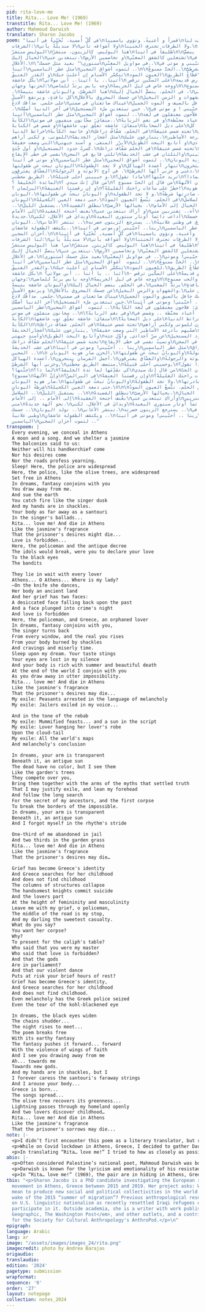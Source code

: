 ```yaml
---
pid: rita-love-me
title: Rita... Love Me! (1969)
transtitle: Rita... Love Me! (1969)
author: Mahmoud Darwish
translator: Sharon Jacobs
poem: "في كُلّ أُمسية، نُخَبِّيءُ في أثينا\nقمراً و أغنيةً. وتؤوي ياسمينا\nقالت لنا
  الشرفات:\nلا منديلُهُ يأتي\nولا أشواقه تأتي\nولا الطرقات تحترف الحنينا.\nنامي! هنا
  البوليس منتشرٌ\nهنا البوليس، كالزيتون، منتشرٌ\nطليقاً في أثينا\n\nفي الحلم، ينضمُّ
  الخيالُ إليكِ\nتبتعدين عني.\nو تخاصمين الأرض\nتشتعلين كالشفق المغنّي\nويدايَ في
  الأغلال.\n\"سنتوري\" بعيد مثل جسمك\nفي مواويل المغنّي..\nريتا.. أحبّيني و موتي في
  أثينا\nمثل عطر الياسمين\nلتموت أشواق السجين ..\n\nالحبُّ ممنوعٌ..\nهنا الشرطيُّ
  و القدر العتيقْ\nتتكسَّر الأصنام إن أعلنتَ حبك\nالعيون السود\nقطّاعُ الطريق\nيتربصون
  بكل عاشقة\nأثينا.. يا أثينا.. أين مولاتي؟\n_على السكّين ترقص\nجسمها أرض قديمة\nو
  لحزنها وجهان:\nوجه يابس يرتدّ للماضي\nووجه غاص في ليل الجريمهْ\n\nو الحبُّ ممنوع
  ،\nهنا الشرطيّ، واليونان عاشقة يتيمهْ\nفي الحلم، ينضمُّ الخيال إليك ،\nيرتدُّ المغني\nعن
  كل نافذةٍ، ويرتفع الأصيلْ\nعن جسمك المحروق بالأغلالِ\nو الشهوات و الزمن البخيل.\nنامي
  على حلمي. مذاقك لاذعُ\nعيناك ضائعتان في صمتي\nو جسمكِ حافل بالصيف و الموت الجميل
  .\nفي آخر الدنيا أضمُّك\nحين تبتعدين ملء المستحيل .\nريتا.. أحبّيني ! و موتي في
  أثينا\nمثل عطر الياسمين\nلتموت أشواق السجين ..\nمنفايَ: فلاّحون معتقلون في لُغة
  الكآبهْ\nمنفايَ: سجّانون منفيون في صوتي..\nو في نغم الربابهْ\nمنفاي: أعياد محنّطة..
  و شمس في الكتابهْ\nمنفايَ: عاشقة تعلِّق ثوب عاشقها\nعلى ذيل السحابهْ\nمنفايَ: كل
  خرائط الدنيا\nو خاتمة الكآبهْ\nفي الحلم، شفّافٌ ذراعكِ\nتحته شمس عتيقهْ\nلا لون
  للموتى، و لكني أراهم\nمثل أشجار الحديقهْ\nيتنازعون عليك،\nضميهم بأذرعة الأساطير
  التي وضعت حقيقهْ\nلأبرّر المنفى، و أسند جبهتي\nو أتابع البحث الطويل\nعن سرّ أجدادي،
  و أول جُثةٍ\nكسرتْ حدود المستحيل.\nفي الحلم شفّاف ذراعك\nتحته شمس عتيقهْ\nو نسيتُ
  نفسي في خطى الإيقاع\nثلثي قابع في السجن\nوالثلثان في عشب الحديقهْ\nريتا.. أحبّيني!
  و موتي في أثينا\nمثل عطر الياسمين\nلتموت أشواق السجين ..\nالحزن صار هوية اليونان،\nو
  اليونان تبحث عن طفولتها\nو لا تجد الطفولهْ\nتنهار أعمدة الهياكل\nأجمل الفرسان ينتحرون.\nو
  العشّاق يفترقون\nفي أوج الأنوثة و الرجولهْ .\nدعني و حزني أيّها الشرطيّ،\nمنتصف
  الطريق محطّتي ،\nو حبيبتي أحلى قتيلهْ.\nماذا تقول؟\nتريد جثَّتها؟\nلماذا؟\nكي تقَدِّمَها
  لمائدة الخليفهْ ؟\nمن قال إنك سيدي ؟\nمن قال إن الحبّ ممنوع ؟\nو إن الآلههْ\nفي
  البرلمان ؟\nو إن رقصتنا العنيفهْ\nخطرٌ على ساعات راحتك القليلهْ؟!\nالحزن صار هوية
  اليونان،\nو اليونانُ تبحثُ عن طفولتها\nو لا تجد الطفولة.\nحتى الكآبة صادرتها شرطةُ
  اليونان\nحتى دمعة العين الكحيلهْ.\nفي الحلم، تتّسعُ العيون السودُ\nترتجف السلاسلُ
  ..\nيستقبل الليلُ..\nتنطلق القصيدهْ\nبخيالها الأرضيّ ،\nيدفعها الخيال إلى الأمام..
  إلى الأمام\nبعنف أجنحة العقيدهْ\nو أراك تبتعدين عني\nآه.. تقتربين مني\nنحو آلهة
  جديدهْ.\nويدايَ في الأغلال، لكني\nأداعب دائماً أوتار سنتوري البعيدهْ\nو أثير جسمك..\nتولد
  اليونان..\nتنتشر الأغاني ..\nيسترجع الزيتون خضرته ..\nيمر البرق في وطني علانيةً\nو
  يكتشف الطفولة عاشقان..\nريتا.. أحبّيني !و موتي في أثينا\nمثل عطر الياسمين\nلتموت
  أحزان السجين.\n\nفي كُلِّ أُمسية, نُخَبَّيءُ في أثينا\nقمراً وأغنية. ونؤوي ياسمينا\nقالت
  لنا الشرفات:\nلا منديلُةُ يأتي\nولا أشواقه يأتي\nولا الطرقات تحترف الحنتنا.\nنا
  مي! هنا البوليس منتشرٌ\nهنا البوليس, كالزيتن, منتشرٌ\nطليقاً في أثينا\n\nقي الحلم,
  ينضمُّ الخيالُ إليكِ\nتبتعدين عني.\nوتخاصمين الأرض \nتشتعلين كالشفق المغنّي\nويداي
  في الأغلال.\n(سنتوري) بعيد مثل جسمك\nفي مواويل المغنّي ..\nريتا .. أحبّيني! وموتي
  في أثينا\nمثل عطر الياسمين\nلتموت  أشواق السجين ..\n\nالحبُّ ممنوعٌ ..\nهنا الشرطيُّ,
  والقدر العتيقْ.\nتتكسَّر الأصنام إن أعلنتَ حبك\nللعيون السود.\nقطّاعُ الطريق\nيتربصون
  بكل عاشقة\n أثنا .. يا أثنا .. أين مولاتي؟\n- على السكّين ترقص\nجسمها أرض قديمهْ\nوالزنها
  وجهان:\nوجه يابس يرتدُّ للماضي\nووجه غاص في ليل الجريمهْ\n\nوالحب ممنوع,\nهنا الشرطيُّ,
  واليونان عاشقة يتيمهْ\nفي الحلم, ينضم الخيال إليك,\nيرتدُّ المغني\nعن كل نافذةٍ.
  ويرتفع الأصيلْ \nعن جسمك المحروق بالأغلالِ\nوالشهواتِ والزمنِ البخيل.\nبامي على
  حلمي. مذاقُك لاذعٌ.\nعيناكِ ضائعتان في صمتي\nوجسمك حافل بالصيق والموت الجميل.\nفي
  آخر الدنيا أضمُّكِ\nحين تبتعدين ملء المستحيل.\nريتا .. أحبّيني! وموتي في أثينا\nمثل
  عطر الياسمين\nلتموت  أشواق السجين ..\nمنفايَ: فلاحون معتقلون في لُغة الكآبهْ.\nمنفايَ:
  سجانون منفيّون في صوتي ..\n\tوفي نغم الربابهْ\nمنفايَ: أعياد محنَّطة .. وشمس في
  الكآبهْ\nمنفايَ: عاشقة تعلِّق ثوب عاشقها\n\tعلى ذيل السحايهْ\nمنفايَ: كل خرائط الدنيا\nوخاتمة
  الكآبهْ\n\nفي الحلم, شفافٌ ذراعكِ\nتحتة شمس عتيقهْ\nلا لون للموتى ولكني أراهم\nمثل
  أشجارالحديقهْ\nيتنازعون عليك, \nضمّيهم بأذرعة الأساطير التي وضعت حقيقهْ\nلأبرِّرالمنفى,
  وأسند جبهتي\nوأتابع البحث الطويل\nعن سرِّ أجدادي, وأوَّل جثة\nكسرتْ حدود المستحيل.\nفي
  الحلم شفّافٌ ذراعك\nتحتة شمس عتيقهْ\nونسيتُ نفسي في خطى الإيقاع\nثلثي قابع في السجن\nوالثلثان
  في عشب الحديقهْ\nريتا .. أحبّيني! وموتي في أثينا\nمثل عطر الياسمين\nلتموت  أشواق
  السجين ..\n\n الحزن صار هوية اليوبان,\nواليوبانُ تبحثُ عن طفولتها\nولا تجد الطفولهْ\nتنهار
  أعمدة الهياكل.\nأجمل الفرسان ينتحرون.\nوالعشّاق يفترقون\nفي أوج الأنوثة والرجولةْ.\nدعني
  وحزني أيها الشرطيّ,\nمنتصف الطريق محطَّتي,\nوحسيتي أحلى قتيلهْ,\nماذا تقول؟\nتريد
  جثَّتها؟\nلما ذا؟\nكي تقَدِّمَها لما ئدة الخليفهْ؟\nمن قال إنك سيدي\nمن قال إن الحبَّ
  ممنوع؟\nوإنَّ الآلههْ\nفي البرالمنْ؟\nوإن رقصتنا العنفهْ\nخطرٌ على ساعات راحتك القليلهْ؟!\nالحزن
  صار هوية اليونان،\nواليونانُ تبحثُ عن طفولتها\nولا تجد الطفولهْ.\nحتى الكآبة صادرتها
  شرطةُ اليونان\nحتى دمعة العين الكحيلهْ.\n\n\nفي الحلم، تتَّسعُ العيون السودُ\nترتجف
  السلاسلُ ..\nيستقيل الليلُ ..\n\nتنطلق القصيدهْ\nبخيالها الأرضيّ،\nيدفعها الخيال
  إلى الأمام .. إلى الأمام\nبعُنف أجنحة العقيدهْ\nوأراكِ تبتعدين عني\nآه .. تقتربين
  مني\nنحو آلهة جديدهْ.\nويدايَ في الأغلال، لكني\nأُداعب دائماً أوتار سنتوري البعيدهْ\nوأُثير
  جسمك ..\nتولد اليونان ..\nتنتشر الأغاني.\nيسترجع الزيتون خضرته ..\nتمر البرق في
  وطبي علانيةً\nويكتشف الطفولة عاشقانِ ..\nريتا .. أحبّيني! وموتي في أثينا\nمثل عطر
  الياسمين\nلتموت أحزان السجين .."
transpoem: |
  Every evening, we conceal in Athens
  A moon and a song. And we shelter a jasmine
  The balconies said to us:
  Neither will his handkerchief come
  Nor his desires come
  Nor the roads profess yearning.
  Sleep! Here, the police are widespread
  Here, the police, like the olive trees, are widespread
  Set free in Athens
  In dreams, fantasy conjoins with you
  You draw away from me.
  And sue the earth
  You catch fire like the singer dusk
  And my hands are in shackles.
  Your body as far away as a santouri
  In the singer's ballads...
  Rita... love me! And die in Athens
  Like the jasmine's fragrance
  That the prisoner's desires might die...
  Love is forbidden...
  Here, the policeman and the antique decree
  The idols would break, were you to declare your love
  To the black eyes
  The bandits

  They lie in wait with every lover
  Athens... O Athens... Where is my lady?
  —On the knife she dances,
  Her body an ancient land
  And her grief has two faces:
  A desiccated face falling back upon the past
  And a face plunged into crime's night
  And love is forbidden
  Here, the policeman, and Greece, an orphaned lover
  In dreams, fantasy conjoins with you,
  The singer turns back
  From every window, and the real you rises
  From your body burned by shackles
  And cravings and miserly time.
  Sleep upon my dream. Your taste stings
  Your eyes are lost in my silence
  And your body is rich with summer and beautiful death
  At the end of the world I conjoin with you
  As you draw away in utter impossibility.
  Rita... love me! And die in Athens
  Like the jasmine's fragrance
  That the prisoner's desires may die...
  My exile: Peasants arrested in the language of melancholy
  My exile: Jailers exiled in my voice...

  And in the tone of the rebab
  My exile: Mummified feasts... and a sun in the script
  My exile: Lover hanging her lover's robe
  Upon the cloud-tail
  My exile: All the world's maps
  And melancholy's conclusion

  In dreams, your arm is transparent
  Beneath it, an antique sun
  The dead have no color, but I see them
  Like the garden's trees
  They compete over you,
  Bring them together with the arms of the myths that settled truth
  That I may justify exile, and lean my forehead
  And follow the long search
  For the secret of my ancestors, and the first corpse
  To break the borders of the impossible.
  In dreams, your arm is transparent
  Beneath it, an antique sun
  And I forgot myself in the rhythm's stride

  One-third of me abandoned in jail
  And two thirds in the garden grass
  Rita... love me! And die in Athens
  Like the jasmine's fragrance
  That the prisoner's desires may die…

  Grief has become Greece's identity
  And Greece searches for her childhood
  And does not find childhood
  The columns of structures collapse
  The handsomest knights commit suicide
  And the lovers part
  At the height of femininity and masculinity
  Leave me with my grief, o policeman,
  The middle of the road is my stop,
  And my darling the sweetest casualty.
  What do you say?
  You want her corpse?
  Why?
  To present for the caliph's table?
  Who said that you were my master
  Who said that love is forbidden?
  And that the gods
  Are in parliament?
  And that our violent dance
  Puts at risk your brief hours of rest?
  Grief has become Greece's identity,
  And Greece searches for her childhood
  And does not find childhood.
  Even melancholy has the Greek police seized
  Even the tear of the kohl-blackened eye

  In dreams, the black eyes widen
  The chains shudder...
  The night rises to meet...
  The poem breaks free
  With its earthy fantasy
  The fantasy pushes it forward... forward
  With the violence of wings of faith
  And I see you drawing away from me
  Ah... towards me
  Towards new gods.
  And my hands are in shackles, but I
  I forever caress the santouri's faraway strings
  And I arouse your body...
  Greece is born...
  The songs spread...
  The olive tree recovers its greenness...
  Lightning passes through my homeland openly
  And two lovers discover childhood…
  Rita... love me! And die in Athens
  Like the jasmine's fragrance
  That the prisoner's sorrows may die...
note: |-
  <p>I didn’t first encounter this poem as a literary translator, but rather through the Darwish-Rita love story. As a student of Arabic in Jordan, Lebanon, and Palestine, I’ve often found myself in conversations about my own Jewishness, my changed relationship with Zionism and how learning Arabic helped me both to better understand my own religion and to connect with the most direct victims of the Zionist political project. In these conversations, people have often brought up Rita, how Palestine’s most revered poet loved a Jew, and I started seeing myself (for better or worse) in her character.</p>
  <p>While on Covid lockdown in Athens, Greece, I decided to gather Darwish’s Rita poems as a personal project. The hardest one to come by was “Rita… love me!” The only English translation was published in a rare 1973 book. Reading the poem in Arabic, I was caught up in its hardened, oppressed, and oppressive setting; Darwish’s words reached me in a 21st-century Greece in which the pandemic had provided cover for police surveillance and brutality that particularly targeted Middle Eastern migrant bodies. The poem also resonated with my dissertation research, imagining solidarity—in this case, between Greece and Palestine—across experiences of disempowerment.</p>
  <p>In translating “Rita… love me!” I tried to hew as closely as possible to the original Arabic. I chose to use a high, formal register of language in the translation. Darwish’s style is lyrical and direct. For the most part, I held to literal translations of the vocabulary and simple, direct syntax. Darwish’s imagery throughout the poem is vaguely Mediterranean, but since terms like kohl and caliph are widespread, I left these in the translation. Only the two stringed musical instruments—the <em>rebab</em> and the <em>santouri</em>—I put in italics to emphasize their specificity, since they are not so well known.</p>
abio: |-
  <p>Often considered Palestine’s national poet, Mahmoud Darwish was born in 1941 in the village of al-Birwa, which was captured by the Israeli military in 1948 and depopulated. As displaced Palestinians inside Israel’s 1948 borders, Darwish’s family was classified as “present absentees” and prevented from returning to al-Birwa, their land expropriated by the state. For his poems and acts of resistance, Darwish was frequently imprisoned and placed under house arrest. He spent much of his adult life in exile, and he served on the executive committee of the Palestinian Liberation Organization from 1987 to 1993 before returning to Palestine in 1996. Darwish died in 2008 in Houston.</p>
  <p>Darwish is known for the lyricism and emotionality of his resistance poems. One of his most celebrated poems, “Rita and the Rifle”—put to music by Lebanese composer Marcel Khalife in 1976—laments the poet’s real-life impossible romance with an Israeli Jewish dancer, whom Darwish met in the Communist Party. Darwish and “Rita” were together for two years; she later joined the IDF. Rita appears in five poems and two prose passages, oscillating between Darwish’s lover, object, and oppressor.</p>
  <p>In “Rita… love me!” (1969), the pair are in hiding in Athens, Greece, facing the impossibility of their relationship and dreaming of freedom. Yet, the Athens of the poem bears little resemblance to the classical city of ancient lore. Instead, Darwish’s Greece is a place of captivity, surveillance, and fragmentation. At the time this poem was written, Greece was ruled by a military junta; in an early draft, Darwish titled it, “A poem not written by Mikis Theodorakis,” referencing that famous composer, communist, and resistance figure of 20th-century Greece. In its themes as well as its imagery, then, the Greek setting of “Rita… love me!” recalls Palestine, drawing parallels across the Mediterranean to connect left-wing struggles against oppressive state structures.</p>
tbio: "<p>Sharon Jacobs is a PhD candidate investigating the European refugee solidarity
  movement in Athens, Greece between 2015 and 2019. Her project asks: What does it
  mean to produce new social and political collectivities in the world made in the
  wake of the 2015 “summer of migration”? Previous anthropological research has focused
  on U.S. linguistic nationalism as recently resettled Iraqi refugees experience and
  participate in it. Outside academia, she is a writer with work published in <em>National
  Geographic, The Washington Post</em>, and other outlets, and a contributing editor
  for the Society for Cultural Anthropology's AnthroPod.</p>\n"
epigraph:
language: Arabic
lang: ar
image: "/assets/images/images_24/rita.png"
imagecredit: photo by Andrea Barajas
origaudio:
translaudio:
edition: '2024'
pagetype: submission
wrapformat:
sequence: '0'
order: '27'
layout: notepage
collection: notes_2024
---
```

